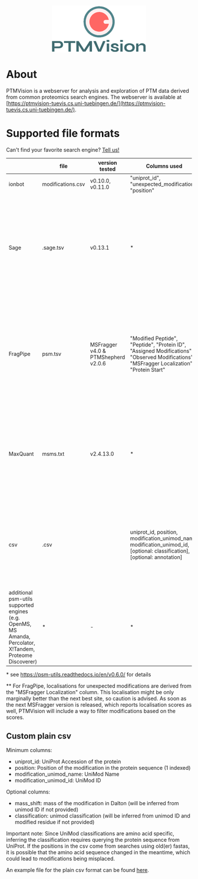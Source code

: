 <p align="center">
  <img width="256" height="128" src="https://github.com/Integrative-Transcriptomics/PTMVision/blob/main/ptmvis/ptmvis/static/resources/logo.png">
</p>

# About

PTMVision is a webserver for analysis and exploration of PTM data derived from common proteomics search engines.
The webserver is available at [https://ptmvision-tuevis.cs.uni-tuebingen.de/](https://ptmvision-tuevis.cs.uni-tuebingen.de/).

# Supported file formats

Can't find your favorite search engine? [Tell us!](https://github.com/Integrative-Transcriptomics/PTMVision/issues/new)

|                                                                                                                   | file                     | version tested                      | Columns used                                                                                                                                                                  | postprocessing                                                                                                                                 | comment                                                     |
|-------------------------------------------------------------------------------------------------------------------|--------------------------|-------------------------------------|-------------------------------------------------------------------------------------------------------------------------------------------------------------------------------|------------------------------------------------------------------------------------------------------------------------------------------------|-------------------------------------------------------------|
| ionbot                                                                                                            | modifications.csv | v0.10.0, v0.11.0                             | "uniprot_id", "unexpected_modification",  "position"                                                                                                                          | -                                                                                                                                              |                                                             |
| Sage                                                                                                              | <run>.sage.tsv           | v0.13.1                             | *                                                                                                                                                                             | <ul><li>1% FDR Filtering (PSM level)</li><li>Remove decoys</li><li>Remove peptides matching to >1 protein</li>  <li>Map mass shifts to UniMod IDs </li><li>Map PTM position onto protein</li></ul>   | mass shifts are not localised,  only variable mods are used |
| FragPipe                                                                                                         | psm.tsv                  | MSFragger v4.0 & PTMShepherd v2.0.6 | "Modified Peptide",       "Peptide",         "Protein ID", "Assigned Modifications", "Observed Modifications",            "MSFragger Localization",           "Protein Start" | <ul><li>Filter ambiguous localisations</li><li>Map mass shifts and UniMod Descriptions to UniMod IDs</li><li> Map PTM position onto protein </li><li> Retrieve UniMod Classification </li></ul>                                                                                    | **                       |
| MaxQuant                                                                                                          | msms.txt                 | v2.4.13.0                           | *                                                                                                                                                                             | <ul><li>Remove peptides matching to >1 protein </li><li>Map MaxQuant modification names to UniMod names</li> <li>Map PTM position onto protein </li></ul>                          |                                                             |
| csv                                                                                                               | <name>.csv               |                                    | uniprot_id, position, modification_unimod_name, modification_unimod_id, [optional: classification], [optional: annotation]                                                    | <ul><li> If no classification given: Retrieve protein sequence, extract modified amino acid, retrieve UniMod classification </li></ul>                                                                                                                                              |                                                             |
| additional psm-utils  supported engines  (e.g. OpenMS,  MS Amanda,  Percolator,  X!Tandem,  Proteome Discoverer)  | *                        | -                                   | *                                                                                                                                                                             | <ul><li>1% FDR Filtering (PSM level)</li> <li>Removing decoys</li> <li>Removing peptides matching to >1 protein</li></ul>                                                           |                                                             |

\* see https://psm-utils.readthedocs.io/en/v0.6.0/ for details

\** For FragPipe, localisations for unexpected modifications are derived from the "MSFragger Localization" column. This localisation might be only marginally better than the next best site, so caution is advised. As soon as the next MSFragger version is released, which reports localisation scores as well, PTMVision will include a way to filter modifications based on the scores. 
## Custom plain csv

Minimum columns: 
- uniprot_id: UniProt Accession of the protein 
- position: Position of the modification in the protein sequence (1 indexed)
- modification_unimod_name: UniMod Name
- modification_unimod_id: UniMod ID

Optional columns:
- mass_shift: mass of the modification in Dalton (will be inferred from unimod ID if not provided)
- classification: unimod classification (will be inferred from unimod ID and modified residue if not provided)

Important note: Since UniMod classifications are amino acid specific, inferring the classification requires querying the protein sequence from UniProt. If the positions in the csv come from searches using old(er) fastas, it is possible that the amino acid sequence changed in the meantime, which could lead to modifications being misplaced.

An example file for the plain csv format can be found [here](https://github.com/Integrative-Transcriptomics/PTMVision/tree/psm_utils_parsing/ptmvis/ptmvis/backend/example_data).
